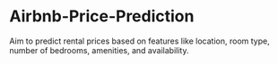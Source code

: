 # Airbnb-Price-Prediction

Aim to predict rental prices based on features like location, room type, number of bedrooms, amenities, and availability.
